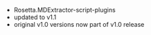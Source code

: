 - Rosetta.MDExtractor-script-plugins
- updated to v1.1
- original v1.0 versions now part of v1.0 release
